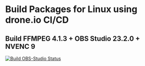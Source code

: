# Build Packages for Linux using drone.io CI/CD

## Build FFMPEG 4.1.3 + OBS Studio 23.2.0 + NVENC 9

[![Build OBS-Studio Status](https://cloud.drone.io/api/badges/jniltinho/packages/status.svg)](https://cloud.drone.io/jniltinho/packages)
